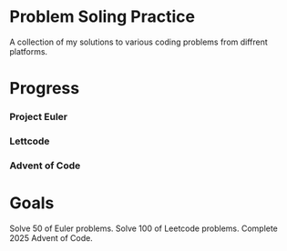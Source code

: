 # Problem Soling Practice

A collection of my solutions to various coding problems from diffrent platforms.

# Progress

### Project Euler


### Lettcode


### Advent of Code


# Goals

Solve 50 of Euler problems.
Solve 100 of Leetcode problems.
Complete 2025 Advent of Code.
